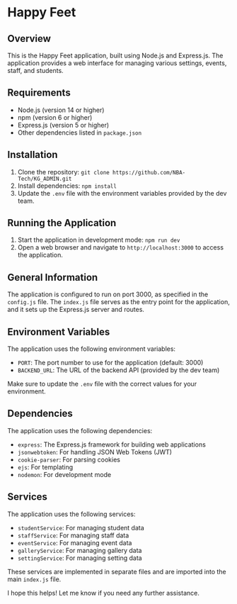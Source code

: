 


# Happy Feet

## Overview

This is the Happy Feet application, built using Node.js and Express.js. The application provides a web interface for managing various settings, events, staff, and students.

## Requirements

* Node.js (version 14 or higher)
* npm (version 6 or higher)
* Express.js (version 5 or higher)
* Other dependencies listed in `package.json`

## Installation

1. Clone the repository: `git clone https://github.com/NBA-Tech/KG_ADMIN.git`
2. Install dependencies: `npm install`
3. Update the `.env` file with the environment variables provided by the dev team.

## Running the Application

1. Start the application in development mode: `npm run dev`
2. Open a web browser and navigate to `http://localhost:3000` to access the application.

## General Information

The application is configured to run on port 3000, as specified in the `config.js` file. The `index.js` file serves as the entry point for the application, and it sets up the Express.js server and routes.

## Environment Variables

The application uses the following environment variables:

* `PORT`: The port number to use for the application (default: 3000)
* `BACKEND_URL`: The URL of the backend API (provided by the dev team)

Make sure to update the `.env` file with the correct values for your environment.

## Dependencies

The application uses the following dependencies:

* `express`: The Express.js framework for building web applications
* `jsonwebtoken`: For handling JSON Web Tokens (JWT)
* `cookie-parser`: For parsing cookies
* `ejs`: For templating
* `nodemon`: For development mode

## Services

The application uses the following services:

* `studentService`: For managing student data
* `staffService`: For managing staff data
* `eventService`: For managing event data
* `galleryService`: For managing gallery data
* `settingService`: For managing setting data

These services are implemented in separate files and are imported into the main `index.js` file.

I hope this helps! Let me know if you need any further assistance.